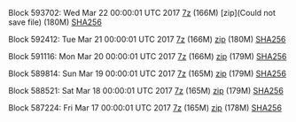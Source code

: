 Block 593702: Wed Mar 22 00:00:01 UTC 2017 [7z](https://transfer.sh/ldM8o/bootstrap.dat.20170322.7z) (166M) [zip](Could not save file) (180M) [SHA256](https://transfer.sh/yMxff/sha256.txt)

Block 592412: Tue Mar 21 00:00:01 UTC 2017 [7z](https://transfer.sh/ya1lz/bootstrap.dat.20170321.7z) (166M) [zip](https://transfer.sh/3GXDr/bootstrap.dat.20170321.zip) (180M) [SHA256](https://transfer.sh/13kubZ/sha256.txt)

Block 591116: Mon Mar 20 00:00:01 UTC 2017 [7z](https://transfer.sh/1rf51/bootstrap.dat.20170320.7z) (166M) [zip](https://transfer.sh/fBfj6/bootstrap.dat.20170320.zip) (179M) [SHA256](https://transfer.sh/lnAbX/sha256.txt)

Block 589814: Sun Mar 19 00:00:01 UTC 2017 [7z](https://transfer.sh/oUmSv/bootstrap.dat.20170319.7z) (165M) [zip](https://transfer.sh/TpUxp/bootstrap.dat.20170319.zip) (179M) [SHA256](https://transfer.sh/xOGKm/sha256.txt)

Block 588521: Sat Mar 18 00:00:01 UTC 2017 [7z](https://transfer.sh/106kKS/bootstrap.dat.20170318.7z) (165M) [zip](https://transfer.sh/SEVQ5/bootstrap.dat.20170318.zip) (179M) [SHA256](https://transfer.sh/aUGyp/sha256.txt)

Block 587224: Fri Mar 17 00:00:01 UTC 2017 [7z](https://transfer.sh/LLzhs/bootstrap.dat.20170317.7z) (165M) [zip](https://transfer.sh/14yhYN/bootstrap.dat.20170317.zip) (178M) [SHA256](https://transfer.sh/f6dsZ/sha256.txt)
